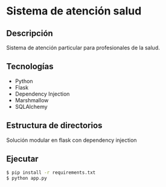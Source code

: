 # Sistema de atención salud

## Descripción
Sistema de atención particular para profesionales de la salud.

## Tecnologías
- Python
- Flask
- Dependency Injection
- Marshmallow
- SQLAlchemy

## Estructura de directorios

Solución modular en flask con dependency injection

## Ejecutar

```bash
$ pip install -r requirements.txt
$ python app.py
```
